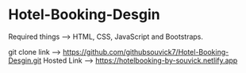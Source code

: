 # Hotel-Booking-Desgin


Required things --> HTML, CSS, JavaScript and Bootstraps.

git clone link -->  https://github.com/githubsouvick7/Hotel-Booking-Desgin.git
Hosted Link --> https://hotelbooking-by-souvick.netlify.app
